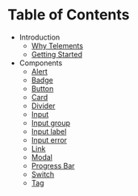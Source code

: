 # Table of Contents

- Introduction
  - [Why Telements](introduction/why-telements.md)
  - [Getting Started](introduction/getting-started.md)
- Components
  - [Alert](components/alert.md)
  - [Badge](components/badge.md)
  - [Button](components/button.md)
  - [Card](components/card.md)
  - [Divider](components/divider.md)
  - [Input](components/input.md)
  - [Input group](components/input-group.md)
  - [Input label](components/input-label.md)
  - [Input error](components/input-error.md)
  - [Link](components/link.md)
  - [Modal](components/modal.md)
  - [Progress Bar](components/progress-bar.md)
  - [Switch](components/switch.md)
  - [Tag](components/tag.md)
